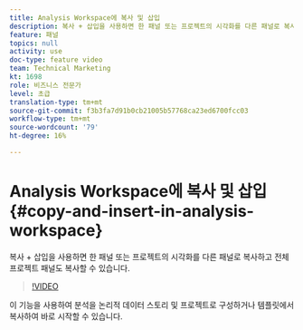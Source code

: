 ```yaml
---
title: Analysis Workspace에 복사 및 삽입
description: 복사 + 삽입을 사용하면 한 패널 또는 프로젝트의 시각화를 다른 패널로 복사하고 전체 프로젝트 패널도 복사할 수 있습니다.
feature: 패널
topics: null
activity: use
doc-type: feature video
team: Technical Marketing
kt: 1698
role: 비즈니스 전문가
level: 초급
translation-type: tm+mt
source-git-commit: f3b3fa7d91b0cb21005b57768ca23ed6700fcc03
workflow-type: tm+mt
source-wordcount: '79'
ht-degree: 16%

---
```



# Analysis Workspace에 복사 및 삽입 {#copy-and-insert-in-analysis-workspace}

복사 + 삽입을 사용하면 한 패널 또는 프로젝트의 시각화를 다른 패널로 복사하고 전체 프로젝트 패널도 복사할 수 있습니다.

>[!VIDEO](https://video.tv.adobe.com/v/23230/?quality=12)

이 기능을 사용하여 분석을 논리적 데이터 스토리 및 프로젝트로 구성하거나 템플릿에서 복사하여 바로 시작할 수 있습니다.
